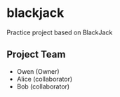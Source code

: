 # blackjack
Practice project based on BlackJack

## Project Team
* Owen (Owner)
* Alice (collaborator)
* Bob (collaborator)